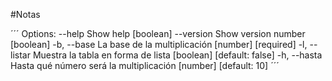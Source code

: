 #Notas

´´´
Options:
      --help     Show help                                             [boolean]
      --version  Show version number                                   [boolean]
  -b, --base     La base de la multiplicación                [number] [required]
  -l, --listar   Muestra la tabla en forma de lista   [boolean] [default: false]
  -h, --hasta    Hasta qué número será la multiplicación  [number] [default: 10]
´´´